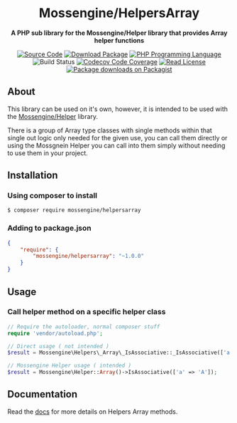 <h1 align="center">Mossengine/HelpersArray</h1>

<p align="center">
    <strong>A PHP sub library for the Mossengine/Helper library that provides Array helper functions</strong>
</p>

<p align="center">
    <a href="https://github.com/Mossengine/HelpersArray"><img src="https://badgen.net/packagist/name/Mossengine/HelpersArray" alt="Source Code"></a>
    <a href="https://packagist.org/packages/Mossengine/HelpersArray"><img src="https://badgen.net/packagist/v/Mossengine/HelpersArray" alt="Download Package"></a>
    <a href="https://php.net"><img src="https://badgen.net/packagist/php/Mossengine/HelpersArray" alt="PHP Programming Language"></a>
    <img src="https://badgen.net/circleci/github/Mossengine/HelpersArray/master?icon=circleci" alt="Build Status">
    <a href="https://codecov.io/github/Mossengine/HelpersArray"><img src="https://badgen.net/codecov/c/github/Mossengine/HelpersArray/master?icon=codecov" alt="Codecov Code Coverage"></a>
    <a href="https://github.com/Mossengine/HelpersArray/blob/master/LICENSE"><img src="https://badgen.net/packagist/license/Mossengine/HelpersArray" alt="Read License"></a>
    <a href="https://packagist.org/packages/Mossengine/HelpersArray/stats"><img src="https://badgen.net/packagist/dt/Mossengine/HelpersArray" alt="Package downloads on Packagist"></a>
</p>

## About
This library can be used on it's own, however, it is intended to be used with the [Mossengine/Helper](https://github.com/Mossengine/Helper) library.

There is a group of Array type classes with single methods within that single out logic only needed for the given use, you can call them directly or using the Mossgnein Helper you can call into them simply without needing to use them in your project.
## Installation

### Using composer to install
```
$ composer require mossengine/helpersarray
```

### Adding to package.json
```json
{
    "require": {
        "mossengine/helpersarray": "~1.0.0"
    }
}
```

## Usage

### Call helper method on a specific helper class 
```php
// Require the autoloader, normal composer stuff
require 'vendor/autoload.php';

// Direct usage ( not intended )
$result = Mossengine\Helpers\_Array\_IsAssociative::_IsAssociative(['a' => 'A']);

// Mossengine Helper usage ( intended )
$result = Mossengine\Helper::Array()->IsAssociative(['a' => 'A']);
```

## Documentation
Read the <a href="/docs/readme.md">docs</a> for more details on Helpers Array methods.

